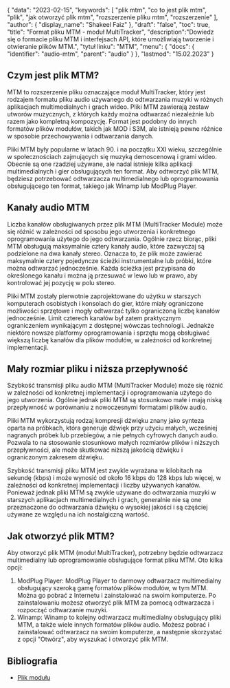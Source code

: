 {
"data": "2023-02-15",
  "keywords": [
"plik mtm",
"co to jest plik mtm",
"plik",
"jak otworzyć plik mtm",
"rozszerzenie pliku mtm",
"rozszerzenie"
],
  "author": {
"display_name": "Shakeel Faiz"
},
"draft": "false",
"toc": true,
"title": "Format pliku MTM - moduł MultiTracker",
  "description":"Dowiedz się o formacie pliku MTM i interfejsach API, które umożliwiają tworzenie i otwieranie plików MTM.",
"tytuł linku": "MTM",
  "menu": {
    "docs": {
      "identifier": "audio-mtm",
      "parent": "audio"
}
},
"lastmod": "15.02.2023"
}

## Czym jest plik MTM?

MTM to rozszerzenie pliku oznaczające moduł MultiTracker, który jest rodzajem formatu pliku audio używanego do odtwarzania muzyki w różnych aplikacjach multimedialnych i grach wideo. Pliki MTM zawierają zestaw utworów muzycznych, z których każdy można odtwarzać niezależnie lub razem jako kompletną kompozycję. Format jest podobny do innych formatów plików modułów, takich jak MOD i S3M, ale istnieją pewne różnice w sposobie przechowywania i odtwarzania danych.

Pliki MTM były popularne w latach 90. i na początku XXI wieku, szczególnie w społecznościach zajmujących się muzyką demoscenową i grami wideo. Obecnie są one rzadziej używane, ale nadal istnieje kilka aplikacji multimedialnych i gier obsługujących ten format. Aby odtworzyć plik MTM, będziesz potrzebować odtwarzacza multimedialnego lub oprogramowania obsługującego ten format, takiego jak Winamp lub ModPlug Player.

## Kanały audio MTM

Liczba kanałów obsługiwanych przez plik MTM (MultiTracker Module) może się różnić w zależności od sposobu jego utworzenia i konkretnego oprogramowania użytego do jego odtwarzania. Ogólnie rzecz biorąc, pliki MTM obsługują maksymalnie cztery kanały audio, które zazwyczaj są podzielone na dwa kanały stereo. Oznacza to, że plik może zawierać maksymalnie cztery pojedyncze ścieżki instrumentalne lub próbki, które można odtwarzać jednocześnie. Każda ścieżka jest przypisana do określonego kanału i można ją przesuwać w lewo lub w prawo, aby kontrolować jej pozycję w polu stereo.

Pliki MTM zostały pierwotnie zaprojektowane do użytku w starszych komputerach osobistych i konsolach do gier, które miały ograniczone możliwości sprzętowe i mogły odtwarzać tylko ograniczoną liczbę kanałów jednocześnie. Limit czterech kanałów był zatem praktycznym ograniczeniem wynikającym z dostępnej wówczas technologii. Jednakże niektóre nowsze platformy oprogramowania i sprzętu mogą obsługiwać większą liczbę kanałów dla plików modułów, w zależności od konkretnej implementacji.

## Mały rozmiar pliku i niższa przepływność

Szybkość transmisji pliku audio MTM (MultiTracker Module) może się różnić w zależności od konkretnej implementacji i oprogramowania użytego do jego utworzenia. Ogólnie jednak pliki MTM są stosunkowo małe i mają niską przepływność w porównaniu z nowoczesnymi formatami plików audio.

Pliki MTM wykorzystują rodzaj kompresji dźwięku znany jako synteza oparta na próbkach, która generuje dźwięk przy użyciu małych, wcześniej nagranych próbek lub przebiegów, a nie pełnych cyfrowych danych audio. Pozwala to na stosowanie stosunkowo małych rozmiarów plików i niższych przepływności, ale może skutkować niższą jakością dźwięku i ograniczonym zakresem dźwięku.

Szybkość transmisji pliku MTM jest zwykle wyrażana w kilobitach na sekundę (kbps) i może wynosić od około 16 kbps do 128 kbps lub więcej, w zależności od konkretnej implementacji i liczby używanych kanałów. Ponieważ jednak pliki MTM są zwykle używane do odtwarzania muzyki w starszych aplikacjach multimedialnych i grach, generalnie nie są one przeznaczone do odtwarzania dźwięku o wysokiej jakości i są częściej używane ze względu na ich nostalgiczną wartość.

## Jak otworzyć plik MTM?

Aby otworzyć plik MTM (moduł MultiTracker), potrzebny będzie odtwarzacz multimedialny lub oprogramowanie obsługujące format pliku MTM. Oto kilka opcji:

1. ModPlug Player: ModPlug Player to darmowy odtwarzacz multimedialny obsługujący szeroką gamę formatów plików modułów, w tym MTM. Można go pobrać z Internetu i zainstalować na swoim komputerze. Po zainstalowaniu możesz otworzyć plik MTM za pomocą odtwarzacza i rozpocząć odtwarzanie muzyki.
2. Winamp: Winamp to kolejny odtwarzacz multimedialny obsługujący pliki MTM, a także wiele innych formatów plików audio. Możesz pobrać i zainstalować odtwarzacz na swoim komputerze, a następnie skorzystać z opcji "Otwórz", aby wyszukać i otworzyć plik MTM.

## Bibliografia
* [Plik modułu](https://en.wikipedia.org/wiki/plik_modułu)

